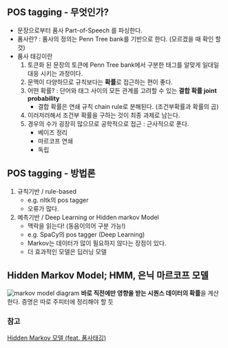 ## POS tagging - 무엇인가?
- 문장으로부터 품사 Part-of-Speech 를 파싱한다.
- 품사란? : 품사의 정의는 Penn Tree bank를 기반으로 한다. (모르겠을 때 확인 할 것)
- 품사 태깅이란
    1. 토큰화 된 문장의 토큰에 Penn Tree bank에서 구분한 태그를 알맞게 일대일 대응 시키는 과정이다. 
    2. 문맥이 다양하므로 규칙보다는 **확률**로 접근하는 편이 좋다.
    3. 어떤 확률? : 단어와 태그 사이의 모든 관계를 고려할 수 있는 **결합 확률 joint probability**
        - 결합 확률은 연쇄 규칙 chain rule로 분해된다. (조건부확률과 확률의 곱)
    4. 이러저러해서 조건부 확률을 구하는 것이 최종 과제로 남는다.
    5. 경우의 수가 굉장히 많으므로 공학적으로 접근 : 근사적으로 푼다.
        - 베이즈 정리
        - 마르코프 연쇄
        - 독립


## POS tagging - 방법론
1. 규칙기반 / rule-based
    - e.g. nltk의 pos tagger
    - 오류가 많다.
2. 예측기반 / Deep Learning or Hidden markov Model
    - 맥락을 읽는다! (동음이의어 구분 가능!)
    - e.g. SpaCy의 pos tagger (Deep Learning)
    - Markov는 데이터가 많이 필요하지 않다는 장점이 있다.
    - 더 효과적인 모델은 딥러닝 모델

## Hidden Markov Model; HMM, 은닉 마르코프 모델
![markov model diagram](https://bygritmind.files.wordpress.com/2020/08/image-5.png?w=1024)
**바로 직전에만 영향을 받는 시퀀스 데이터의 확률**을 계산한다. 증명은 따로 주피터에 정리해야 할 듯


### 참고
[Hidden Markov 모델 (feat. 품사태깅)](https://gritmind.blog/2020/07/14/hidden-markov-model-pos/)

